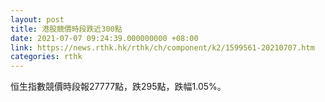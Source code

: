 ```yaml
---
layout: post
title: 港股競價時段跌近300點
date: 2021-07-07 09:24:39.000000000 +08:00
link: https://news.rthk.hk/rthk/ch/component/k2/1599561-20210707.htm
categories: rthk
---
```


恒生指數競價時段報27777點，跌295點，跌幅1.05%。
